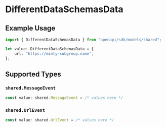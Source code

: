 # DifferentDataSchemasData

## Example Usage

```typescript
import { DifferentDataSchemasData } from "openapi/sdk/models/shared";

let value: DifferentDataSchemasData = {
    url: "https://minty-subgroup.name",
};
```

## Supported Types

### `shared.MessageEvent`

```typescript
const value: shared.MessageEvent = /* values here */
```

### `shared.UrlEvent`

```typescript
const value: shared.UrlEvent = /* values here */
```

